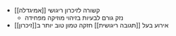 - [[אמיגדלה]] קשורה לזיכרון ריגושי
	- נזק גורם לבעיות בזיהוי מוזיקה מפחידה
- אירוע בעל [[תגובה ריגושית]] חזקה טמון טוב יותר ב[[זיכרון]]